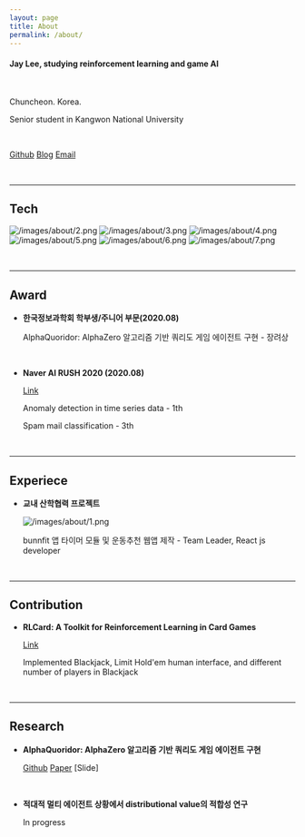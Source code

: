 ```yaml
---
layout: page
title: About
permalink: /about/
---
```



#### Jay Lee, studying reinforcement learning and game AI

<br/>

Chuncheon. Korea.

Senior student in Kangwon National University

<br/>

  [Github](https://github.com/Clarit7)   [Blog](https://clarit7.github.io)   [Email](mailto:intelleej@gmail.com)

<br/>

***

## Tech

![/images/about/2.png](/images/about/2.png) ![/images/about/3.png](/images/about/3.png) ![/images/about/4.png](/images/about/4.png) ![/images/about/5.png](/images/about/5.png) ![/images/about/6.png](/images/about/6.png) ![/images/about/7.png](/images/about/7.png)

<br/>

***

## Award

* **한국정보과학회 학부생/주니어 부문(2020.08)**

  AlphaQuoridor: AlphaZero 알고리즘 기반 쿼리도 게임 에이전트 구현 - 장려상
  
<br/>
  
* **Naver AI RUSH 2020 (2020.08)**
  
  [Link](https://campaign.naver.com/airush/)
  
  Anomaly detection in time series data - 1th
  
  Spam mail classification - 3th
  
<br/>

***

## Experiece

* **교내 산학협력 프로젝트**
  
  ![/images/about/1.png](/images/about/1.png)
  
  bunnfit 앱 타이머 모듈 및 운동추천 웹앱 제작 - Team Leader, React js developer

  
<br/>

***

## Contribution

* **RLCard: A Toolkit for Reinforcement Learning in Card Games**
  
  [Link](https://github.com/datamllab/rlcard)
  
  Implemented Blackjack, Limit Hold'em human interface, and different number of players in Blackjack

<br/>

***

## Research

* **AlphaQuoridor: AlphaZero 알고리즘 기반 쿼리도 게임 에이전트 구현**

  [Github](https://github.com/Clarit7/AlphaZero_Quoridor)   [Paper](https://www.dbpia.co.kr/Journal/articleDetail?nodeId=NODE09874821)   [Slide]

<br/>

* **적대적 멀티 에이전트 상황에서 distributional value의 적합성 연구**

  In progress
